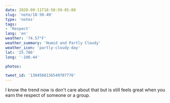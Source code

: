 ```yaml
---
date: 2020-09-11T18:50:59-05:00
slug: 'note/18-50-49'
type: 'notes'
tags:
- 'Respect'
lang: 'en'
weather: '74.57°F'
weather_summary: 'Humid and Partly Cloudy'
weather_icon: 'partly-cloudy-day'
lat: '25.786'
long: '-100.44'

photos:

tweet_id: '1304568136549707776'
---
```

I know the trend now is don't care about that but is still feels great when you earn the respect of someone or a group. 